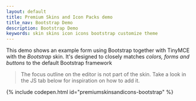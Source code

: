 ```yaml
---
layout: default
title: Premium Skins and Icon Packs demo
title_nav: Bootstrap Demo
description: Bootstrap Demo
keywords: skin skins icon icons bootstrap customize theme
---
```


This demo shows an example form using Bootstrap together with TinyMCE with the _Bootstrap_ skin. It's designed to closely matches _colors, forms and buttons_ to the default Bootstrap framework

>The focus outline on the editor is not part of the skin. Take a look in the JS tab below for inspiration on how to add it.

{% include codepen.html id="premiumskinsandicons-bootstrap" %}

